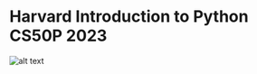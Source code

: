 # Harvard Introduction to Python CS50P 2023
![alt text]([http://url/to/img.png](https://github.com/Roua91/Courses/tree/main/Python%20Basics%20CS50P))

